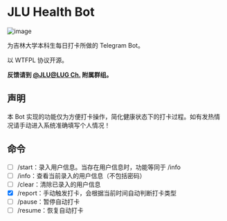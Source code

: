 # JLU Health Bot

![image](https://user-images.githubusercontent.com/8667822/90133379-efbf8280-dda1-11ea-9182-809572e7e258.png)

为吉林大学本科生每日打卡所做的 Telegram Bot。

以 WTFPL 协议开源。

**反馈请到 [@JLU@LUG Ch.](https://t.me/jlulugch) 附属群组。**

## 声明

本 Bot 实现的功能仅为方便打卡操作，简化健康状态下的打卡过程。如有发热情况请手动进入系统准确填写个人情况！

## 命令
- [ ] /start：录入用户信息。当存在用户信息时，功能等同于 /info
- [ ] /info：查看当前录入的用户信息（不包括密码）
- [ ] /clear：清除已录入的用户信息
- [x] /report：手动触发打卡，会根据当前时间自动判断打卡类型
- [ ] /pause：暂停自动打卡
- [ ] /resume：恢复自动打卡